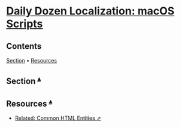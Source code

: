 # [Daily Dozen Localization: macOS Scripts][t]
[t]:https://github.com/nutritionfactsorg/daily-dozen-localization/tree/master/Utilities/Scripts/macos

## Contents <a id="contents"></a>
[Section](#section-) •
[Resources](#resources-)


## Section <a id="section-"></a><sup>[▴](#contents)</sup>

## Resources <a id="resources-"></a><sup>[▴](#contents)</sup>

* [Related: Common HTML Entities ⇗](https://www.w3.org/wiki/Common_HTML_entities_used_for_typography)
